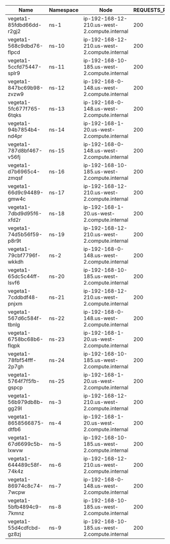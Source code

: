 | Name | Namespace | Node | REQUESTS_PER_SECOND | DURATION | CONNECTIONS | MAX_CONNECTIONS |
|------|-----------|------|---------------------|----------|-------------|-----------------|
| vegeta1-85fdbd66dd-r2gj2 | ns-1 | ip-192-168-12-210.us-west-2.compute.internal | 200 | 10m | 100 | 100 |
| vegeta1-568c9dbd76-flpcd | ns-10 | ip-192-168-12-210.us-west-2.compute.internal | 200 | 10m | 100 | 100 |
| vegeta1-5ccfd75447-splr9 | ns-11 | ip-192-168-10-185.us-west-2.compute.internal | 200 | 10m | 100 | 100 |
| vegeta1-847bc69b98-zvzw9 | ns-12 | ip-192-168-0-148.us-west-2.compute.internal | 200 | 10m | 100 | 100 |
| vegeta1-5fc677f765-6tqks | ns-13 | ip-192-168-0-148.us-west-2.compute.internal | 200 | 10m | 100 | 100 |
| vegeta1-94b7854b4-nd4pr | ns-14 | ip-192-168-1-20.us-west-2.compute.internal | 200 | 10m | 100 | 100 |
| vegeta1-787d8bf467-v56fj | ns-15 | ip-192-168-0-148.us-west-2.compute.internal | 200 | 10m | 100 | 100 |
| vegeta1-d7b6965c4-zmqsf | ns-16 | ip-192-168-10-185.us-west-2.compute.internal | 200 | 10m | 100 | 100 |
| vegeta1-66d9c94489-gmw4c | ns-17 | ip-192-168-12-210.us-west-2.compute.internal | 200 | 10m | 100 | 100 |
| vegeta1-7dbd9d95f6-xfd2r | ns-18 | ip-192-168-1-20.us-west-2.compute.internal | 200 | 10m | 100 | 100 |
| vegeta1-74d5b56f59-p8r9t | ns-19 | ip-192-168-12-210.us-west-2.compute.internal | 200 | 10m | 100 | 100 |
| vegeta1-79cbf7796f-wkkdh | ns-2 | ip-192-168-0-148.us-west-2.compute.internal | 200 | 10m | 100 | 100 |
| vegeta1-65dc5c44ff-lsvf6 | ns-20 | ip-192-168-10-185.us-west-2.compute.internal | 200 | 10m | 100 | 100 |
| vegeta1-7cddbdf48-pnjxm | ns-21 | ip-192-168-12-210.us-west-2.compute.internal | 200 | 10m | 100 | 100 |
| vegeta1-567d6c584f-tbnlg | ns-22 | ip-192-168-0-148.us-west-2.compute.internal | 200 | 10m | 100 | 100 |
| vegeta1-6758bc68b6-flqpk | ns-23 | ip-192-168-1-20.us-west-2.compute.internal | 200 | 10m | 100 | 100 |
| vegeta1-78fbf54fff-2p7gh | ns-24 | ip-192-168-10-185.us-west-2.compute.internal | 200 | 10m | 100 | 100 |
| vegeta1-5764f7f5fb-gspcp | ns-25 | ip-192-168-1-20.us-west-2.compute.internal | 200 | 10m | 100 | 100 |
| vegeta1-56b979db8b-gg29l | ns-3 | ip-192-168-12-210.us-west-2.compute.internal | 200 | 10m | 100 | 100 |
| vegeta1-8658566875-dtfb6 | ns-4 | ip-192-168-1-20.us-west-2.compute.internal | 200 | 10m | 100 | 100 |
| vegeta1-67d6699c5b-lxwvw | ns-5 | ip-192-168-10-185.us-west-2.compute.internal | 200 | 10m | 100 | 100 |
| vegeta1-644489c58f-74k4z | ns-6 | ip-192-168-12-210.us-west-2.compute.internal | 200 | 10m | 100 | 100 |
| vegeta1-86974c8c74-7wcpw | ns-7 | ip-192-168-0-148.us-west-2.compute.internal | 200 | 10m | 100 | 100 |
| vegeta1-5bfb4894c9-7kmnz | ns-8 | ip-192-168-10-185.us-west-2.compute.internal | 200 | 10m | 100 | 100 |
| vegeta1-55d4cdfcbd-gz8zj | ns-9 | ip-192-168-10-185.us-west-2.compute.internal | 200 | 10m | 100 | 100 |
